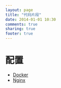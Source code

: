 ```yaml
---
layout: page
title: "代码片段"
date: 2014-01-01 10:30
comments: true
sharing: true
footer: true
---
```


# 配置

- [Docker](/snippets/docker.html)
- [Nginx](/snippets/nginx.html)
